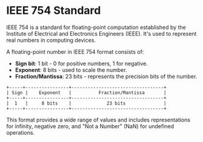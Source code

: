 # IEEE 754 Standard

IEEE 754 is a standard for floating-point computation established by the
Institute of Electrical and Electronics Engineers (IEEE). It's used to
represent real numbers in computing devices.

A floating-point number in IEEE 754 format consists of:

- **Sign bit**: 1 bit - 0 for positive numbers, 1 for negative.
- **Exponent**: 8 bits - used to scale the number.
- **Fraction/Mantissa**: 23 bits - represents the precision bits of the number.

```text
+-----+----------------+----------------------------------+
| Sign |    Exponent   |          Fraction/Mantissa       |
+-----+----------------+----------------------------------+
|  1   |     8 bits    |             23 bits              |
+-----+----------------+----------------------------------+
```

This format provides a wide range of values and includes representations for infinity,
negative zero, and "Not a Number" (NaN) for undefined operations.

